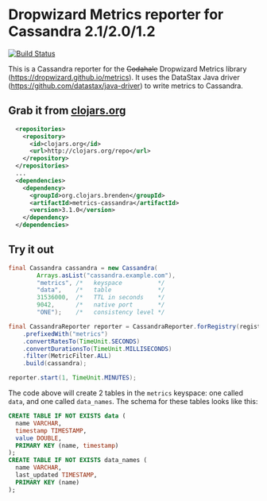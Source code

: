 Dropwizard Metrics reporter for Cassandra 2.1/2.0/1.2
=================
[![Build Status](https://travis-ci.org/brndnmtthws/metrics-cassandra.svg?branch=master)](https://travis-ci.org/brndnmtthws/metrics-cassandra)

This is a Cassandra reporter for the ~~Codahale~~ Dropwizard Metrics library (https://dropwizard.github.io/metrics).  It uses the DataStax Java driver (https://github.com/datastax/java-driver) to write metrics to Cassandra.

## Grab it from [clojars.org](https://clojars.org/)

```xml
  <repositories>
    <repository>
      <id>clojars.org</id>
      <url>http://clojars.org/repo</url>
    </repository>
  </repositories>
  ...
  <dependencies>
    <dependency>
      <groupId>org.clojars.brenden</groupId>
      <artifactId>metrics-cassandra</artifactId>
      <version>3.1.0</version>
    </dependency>
  </dependencies>
```

## Try it out

```java
final Cassandra cassandra = new Cassandra(
		Arrays.asList("cassandra.example.com"),
		"metrics", /*   keyspace          */
		"data",    /*   table             */
		31536000,  /*   TTL in seconds    */
		9042,      /*   native port       */
		"ONE");    /*   consistency level */

final CassandraReporter reporter = CassandraReporter.forRegistry(registry)
	.prefixedWith("metrics")
	.convertRatesTo(TimeUnit.SECONDS)
	.convertDurationsTo(TimeUnit.MILLISECONDS)
	.filter(MetricFilter.ALL)
	.build(cassandra);

reporter.start(1, TimeUnit.MINUTES);
```

The code above will create 2 tables in the `metrics` keyspace: one called `data`, and one called `data_names`.  The schema for these tables looks like this:

```sql
CREATE TABLE IF NOT EXISTS data (
  name VARCHAR,
  timestamp TIMESTAMP,
  value DOUBLE,
  PRIMARY KEY (name, timestamp)
);
CREATE TABLE IF NOT EXISTS data_names (
  name VARCHAR,
  last_updated TIMESTAMP,
  PRIMARY KEY (name)
);
```
